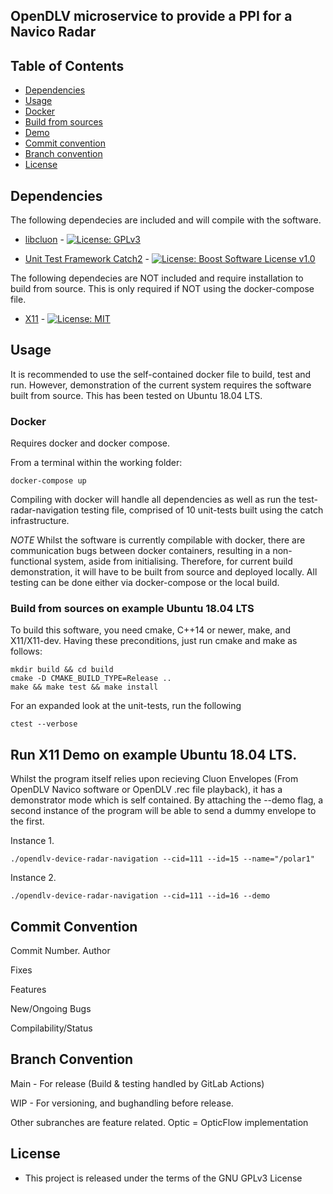 ## OpenDLV microservice to provide a PPI for a Navico Radar

## Table of Contents
* [Dependencies](#dependencies)
* [Usage](#usage)
* [Docker](#docker)
* [Build from sources](#build-from-sources-on-example-ubuntu-1804-lts)
* [Demo](#run-x11-demo-on-example-ubuntu-1804-lts)
* [Commit convention](#commit-convention)
* [Branch convention](#branch-convention)
* [License](#license)


## Dependencies
The following dependecies are included and will compile with the software.  

* [libcluon](https://github.com/chrberger/libcluon) - [![License: GPLv3](https://img.shields.io/badge/license-GPL--3-blue.svg)](https://www.gnu.org/licenses/gpl-3.0.txt)

* [Unit Test Framework Catch2](https://github.com/catchorg/Catch2/releases/tag/v2.1.2) - [![License: Boost Software License v1.0](https://img.shields.io/badge/License-Boost%20v1-blue.svg)](http://www.boost.org/LICENSE_1_0.txt)

The following dependecies are NOT included and require installation to build from source. This is only required if NOT using the docker-compose file. 

* [X11](https://www.x.org/wiki/) - [![License: MIT](https://img.shields.io/badge/License-MIT-yellow.svg)](https://opensource.org/licenses/MIT)

## Usage

It is recommended to use the self-contained docker file to build, test and run. However, demonstration of the current system requires the software built from source. This has been tested on Ubuntu 18.04 LTS. 

### Docker

Requires docker and docker compose. 

From a terminal within the working folder: 

```
docker-compose up

```
Compiling with docker will handle all dependencies as well as run the test-radar-navigation testing file, comprised of 10 unit-tests built using the catch infrastructure. 

*NOTE* Whilst the software is currently compilable with docker, there are communication bugs between docker containers, resulting in a non-functional system, aside from initialising. Therefore, for current build demonstration, it will have to be built from source and deployed locally. All testing can be done either via docker-compose or the local build. 

### Build from sources on example Ubuntu 18.04 LTS

To build this software, you need cmake, C++14 or newer, make, and X11/X11-dev. Having these preconditions, just run cmake and make as follows:

```
mkdir build && cd build
cmake -D CMAKE_BUILD_TYPE=Release ..
make && make test && make install
```
For an expanded look at the unit-tests, run the following

```
ctest --verbose
```

## Run X11 Demo on example Ubuntu 18.04 LTS. 

Whilst the program itself relies upon recieving Cluon Envelopes (From OpenDLV Navico software or OpenDLV .rec file playback), it has a demonstrator mode which is self contained. By attaching the --demo flag, a second instance of the program will be able to send a dummy envelope to the first. 

Instance 1. 
```
./opendlv-device-radar-navigation --cid=111 --id=15 --name="/polar1"
```
Instance 2.
```
./opendlv-device-radar-navigation --cid=111 --id=16 --demo
```

## Commit Convention

Commit Number. Author

Fixes

Features

New/Ongoing Bugs

Compilability/Status

## Branch Convention

Main - For release (Build & testing handled by GitLab Actions) 

WIP - For versioning, and bughandling before release.

Other subranches are feature related. Optic = OpticFlow implementation

## License

* This project is released under the terms of the GNU GPLv3 License